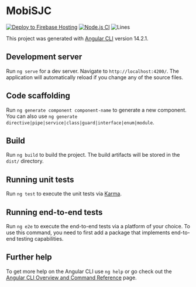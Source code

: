 # MobiSJC

[![Deploy to Firebase Hosting](https://github.com/SPadrao/Mobi-SJC/actions/workflows/firebase-hosting-merge.yml/badge.svg)](https://github.com/SPadrao/Mobi-SJC/actions/workflows/firebase-hosting-merge.yml) [![Node.js CI](https://github.com/SPadrao/Mobi-SJC/actions/workflows/node.js.yml/badge.svg?branch=main)](https://github.com/SPadrao/Mobi-SJC/actions/workflows/node.js.yml) ![Lines](https://img.shields.io/badge/Coverage-11.9%25-red.svg?style=flat)

This project was generated with [Angular CLI](https://github.com/angular/angular-cli) version 14.2.1.

## Development server

Run `ng serve` for a dev server. Navigate to `http://localhost:4200/`. The application will automatically reload if you change any of the source files.

## Code scaffolding

Run `ng generate component component-name` to generate a new component. You can also use `ng generate directive|pipe|service|class|guard|interface|enum|module`.

## Build

Run `ng build` to build the project. The build artifacts will be stored in the `dist/` directory.

## Running unit tests

Run `ng test` to execute the unit tests via [Karma](https://karma-runner.github.io).

## Running end-to-end tests

Run `ng e2e` to execute the end-to-end tests via a platform of your choice. To use this command, you need to first add a package that implements end-to-end testing capabilities.

## Further help

To get more help on the Angular CLI use `ng help` or go check out the [Angular CLI Overview and Command Reference](https://angular.io/cli) page.
